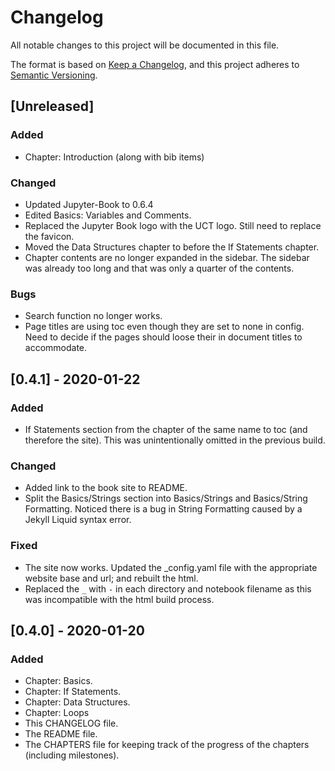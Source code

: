 # Changelog
All notable changes to this project will be documented in this file.

The format is based on [Keep a Changelog](https://keepachangelog.com/en/1.0.0/),
and this project adheres to [Semantic Versioning](https://semver.org/spec/v2.0.0.html).

## [Unreleased]

### Added
- Chapter: Introduction (along with bib items)

### Changed
- Updated Jupyter-Book to 0.6.4
- Edited Basics: Variables and Comments.
- Replaced the Jupyter Book logo with the UCT logo. Still need to replace the favicon.
- Moved the Data Structures chapter to before the If Statements chapter.
- Chapter contents are no longer expanded in the sidebar. The sidebar was already too long and that was only a quarter of the contents.

### Bugs
- Search function no longer works.
- Page titles are using toc even though they are set to none in config. Need to decide if the pages should loose their in document titles to accommodate.

## [0.4.1] - 2020-01-22
### Added
- If Statements section from the chapter of the same name to toc (and therefore the site). This was unintentionally omitted in the previous build.

### Changed
- Added link to the book site to README.
- Split the Basics/Strings section into Basics/Strings and Basics/String Formatting. Noticed there is a bug in String Formatting caused by a Jekyll Liquid syntax error.

### Fixed
- The site now works. Updated the _config.yaml file with the appropriate website base and url; and rebuilt the html.
- Replaced the `_` with `-` in each directory and notebook filename as this was incompatible with the html build process.

## [0.4.0] - 2020-01-20
### Added
- Chapter: Basics.
- Chapter: If Statements.
- Chapter: Data Structures.
- Chapter: Loops
- This CHANGELOG file.
- The README file.
- The CHAPTERS file for keeping track of the progress of the chapters (including milestones).